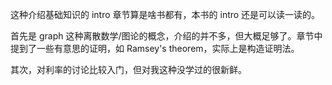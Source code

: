 这种介绍基础知识的 intro 章节算是啥书都有，本书的 intro 还是可以读一读的。

首先是 graph 这种离散数学/图论的概念，介绍的并不多，但大概足够了。章节中提到了一些有意思的证明，如 Ramsey's theorem，实际上是构造证明法。

其次，对利率的讨论比较入门，但对我这种没学过的很新鲜。

